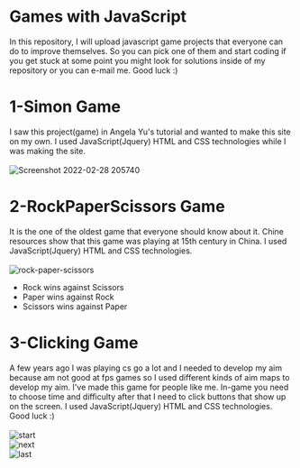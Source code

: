 # Games with JavaScript

In this repository, I will upload javascript game projects that everyone can do to improve themselves. So you can pick one of them and start coding if you get stuck at some point you might look for solutions inside of my repository or you can e-mail me. Good luck :)


# 1-Simon Game
I saw this project(game) in Angela Yu's tutorial and wanted to make this site on my own. I used JavaScript(Jquery) HTML and CSS technologies while I was making the site.
<br> <br> 
![Screenshot 2022-02-28 205740](https://user-images.githubusercontent.com/74828364/156034652-8f35db19-0265-4187-b77c-36ac5e9a6016.png)

# 2-RockPaperScissors Game
It is the one of the oldest game that everyone should know about it. Chine resources show that this game was playing at 15th century in China. I used JavaScript(Jquery) HTML and CSS technologies. <br> <br>
![rock-paper-scissors](https://user-images.githubusercontent.com/74828364/156921278-6b079dbf-5303-4b1f-bea8-8fcf389899d6.png)

<ul>
  <li>Rock wins against Scissors</li>
  <li>Paper wins against Rock</li>
  <li>Scissors wins against Paper </li>
</ul>

# 3-Clicking Game
A few years ago I was playing cs go a lot and I needed to develop my aim because am not good at fps games so I used different kinds of aim maps to develop my aim. I've made this game
for people like me. In-game you need to choose time and difficulty after that I need to click buttons that show up on the screen. I used JavaScript(Jquery) HTML and CSS technologies. Good luck :) <br> <br>
![start](https://user-images.githubusercontent.com/74828364/158027204-a00652c3-58c1-44df-8f30-dedb9d49c335.png) <br>
![next](https://user-images.githubusercontent.com/74828364/158027210-c38a1b0c-5719-4314-9de1-837d30c926ca.png) <br>
![last](https://user-images.githubusercontent.com/74828364/158027394-0e7a2e93-124b-4561-aee2-869cebc18896.png) <br>
